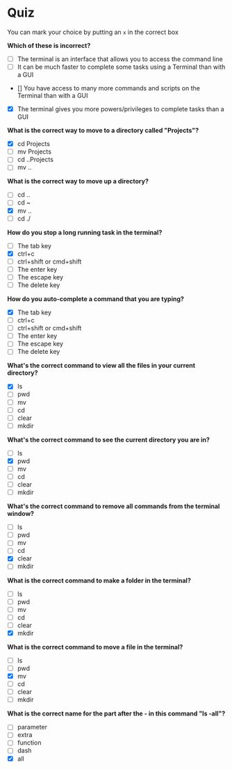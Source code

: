 # Quiz

You can mark your choice by putting an `x` in the correct box

**Which of these is incorrect?**

- [ ] The terminal is an interface that allows you to access the command line
- [ ] It can be much faster to complete some tasks using a Terminal than with a GUI
- [] You have access to many more commands and scripts on the Terminal than with a GUI
- [x] The terminal gives you more powers/privileges to complete tasks than a GUI

**What is the correct way to move to a directory called "Projects"?**

- [x] cd Projects
- [ ] mv Projects
- [ ] cd ..Projects
- [ ] mv ..

**What is the correct way to move up a directory?**

- [ ] cd ..
- [ ] cd ~
- [x] mv ..
- [ ] cd ./

**How do you stop a long running task in the terminal?**

- [ ] The tab key
- [x] ctrl+c
- [ ] ctrl+shift or cmd+shift
- [ ] The enter key
- [ ] The escape key
- [ ] The delete key

**How do you auto-complete a command that you are typing?**

- [x] The tab key
- [ ] ctrl+c
- [ ] ctrl+shift or cmd+shift
- [ ] The enter key
- [ ] The escape key
- [ ] The delete key

**What's the correct command to view all the files in your current directory?**

- [x] ls
- [ ] pwd
- [ ] mv
- [ ] cd
- [ ] clear
- [ ] mkdir

**What's the correct command to see the current directory you are in?**

- [ ] ls
- [x] pwd
- [ ] mv
- [ ] cd
- [ ] clear
- [ ] mkdir

**What's the correct command to remove all commands from the terminal window?**

- [ ] ls
- [ ] pwd
- [ ] mv
- [ ] cd
- [x] clear
- [ ] mkdir

**What is the correct command to make a folder in the terminal?**

- [ ] ls
- [ ] pwd
- [ ] mv
- [ ] cd
- [ ] clear
- [x] mkdir

**What is the correct command to move a file in the terminal?**

- [ ] ls
- [ ] pwd
- [x] mv
- [ ] cd
- [ ] clear
- [ ] mkdir

**What is the correct name for the part after the - in this command "ls -all"?**

- [ ] parameter
- [ ] extra
- [ ] function
- [ ] dash
- [x] all
